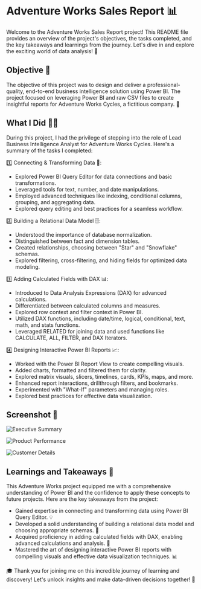 # Adventure Works Sales Report 📊

Welcome to the Adventure Works Sales Report project! This README file provides an overview of the project's objectives, the tasks completed, and the key takeaways and learnings from the journey. Let's dive in and explore the exciting world of data analysis! 💫

## Objective 🎯

The objective of this project was to design and deliver a professional-quality, end-to-end business intelligence solution using Power BI. The project focused on leveraging Power BI and raw CSV files to create insightful reports for Adventure Works Cycles, a fictitious company. 🚀

## What I Did 👨‍💻

During this project, I had the privilege of stepping into the role of Lead Business Intelligence Analyst for Adventure Works Cycles. Here's a summary of the tasks I completed:

1️⃣ Connecting & Transforming Data 🔄:
- Explored Power BI Query Editor for data connections and basic transformations.
- Leveraged tools for text, number, and date manipulations.
- Employed advanced techniques like indexing, conditional columns, grouping, and aggregating data.
- Explored query editing and best practices for a seamless workflow.

2️⃣ Building a Relational Data Model 🗄️:
- Understood the importance of database normalization.
- Distinguished between fact and dimension tables.
- Created relationships, choosing between "Star" and "Snowflake" schemas.
- Explored filtering, cross-filtering, and hiding fields for optimized data modeling.

3️⃣ Adding Calculated Fields with DAX 📊:
- Introduced to Data Analysis Expressions (DAX) for advanced calculations.
- Differentiated between calculated columns and measures.
- Explored row context and filter context in Power BI.
- Utilized DAX functions, including date/time, logical, conditional, text, math, and stats functions.
- Leveraged RELATED for joining data and used functions like CALCULATE, ALL, FILTER, and DAX Iterators.

4️⃣ Designing Interactive Power BI Reports 📈:
- Worked with the Power BI Report View to create compelling visuals.
- Added charts, formatted and filtered them for clarity.
- Explored matrix visuals, slicers, timelines, cards, KPIs, maps, and more.
- Enhanced report interactions, drillthrough filters, and bookmarks.
- Experimented with "What-If" parameters and managing roles.
- Explored best practices for effective data visualization.

## Screenshot 📸
![Executive Summary](https://github.com/Ekshiv/PowerBi_Projects/assets/99724929/dfd2a541-06ac-4b6a-81e2-34bac07d91bb)

![Product Performance](https://github.com/Ekshiv/PowerBi_Projects/assets/99724929/79d160b3-7e53-4165-801e-51a50e76ba7b)

![Customer Details](https://github.com/Ekshiv/PowerBi_Projects/assets/99724929/3d788df2-f34f-47c2-9a7a-107326cab826)

## Learnings and Takeaways 🚀

This Adventure Works project equipped me with a comprehensive understanding of Power BI and the confidence to apply these concepts to future projects. Here are the key takeaways from the project:

- Gained expertise in connecting and transforming data using Power BI Query Editor. 💡
- Developed a solid understanding of building a relational data model and choosing appropriate schemas. 🧩
- Acquired proficiency in adding calculated fields with DAX, enabling advanced calculations and analysis. 🔢
- Mastered the art of designing interactive Power BI reports with compelling visuals and effective data visualization techniques. 📊

🎓 Thank you for joining me on this incredible journey of learning and discovery! Let's unlock insights and make data-driven decisions together! 🌟
